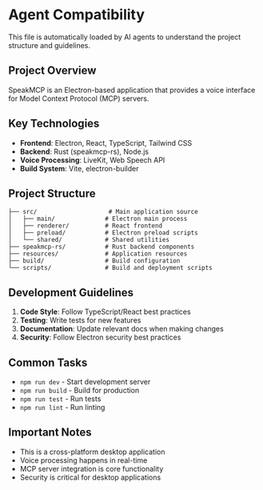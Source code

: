 # Agent Compatibility

This file is automatically loaded by AI agents to understand the project structure and guidelines.

## Project Overview

SpeakMCP is an Electron-based application that provides a voice interface for Model Context Protocol (MCP) servers.

## Key Technologies

- **Frontend**: Electron, React, TypeScript, Tailwind CSS
- **Backend**: Rust (speakmcp-rs), Node.js
- **Voice Processing**: LiveKit, Web Speech API
- **Build System**: Vite, electron-builder

## Project Structure

```
├── src/                    # Main application source
│   ├── main/              # Electron main process
│   ├── renderer/          # React frontend
│   ├── preload/           # Electron preload scripts
│   └── shared/            # Shared utilities
├── speakmcp-rs/           # Rust backend components
├── resources/             # Application resources
├── build/                 # Build configuration
└── scripts/               # Build and deployment scripts
```

## Development Guidelines

1. **Code Style**: Follow TypeScript/React best practices
2. **Testing**: Write tests for new features
3. **Documentation**: Update relevant docs when making changes
4. **Security**: Follow Electron security best practices

## Common Tasks

- `npm run dev` - Start development server
- `npm run build` - Build for production
- `npm run test` - Run tests
- `npm run lint` - Run linting

## Important Notes

- This is a cross-platform desktop application
- Voice processing happens in real-time
- MCP server integration is core functionality
- Security is critical for desktop applications
